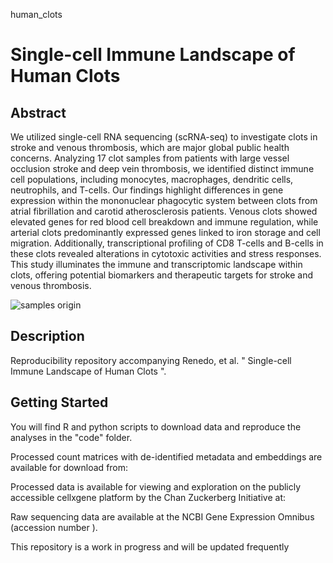  human_clots
# Single-cell Immune Landscape of Human Clots 

## Abstract
We utilized single-cell RNA sequencing (scRNA-seq) to investigate clots in stroke and venous thrombosis, which are major global public health concerns. Analyzing 17 clot samples from patients with large vessel occlusion stroke and deep vein thrombosis, we identified distinct immune cell populations, including monocytes, macrophages, dendritic cells, neutrophils, and T-cells. Our findings highlight differences in gene expression within the mononuclear phagocytic system between clots from atrial fibrillation and carotid atherosclerosis patients. Venous clots showed elevated genes for red blood cell breakdown and immune regulation, while arterial clots predominantly expressed genes linked to iron storage and cell migration. Additionally, transcriptional profiling of CD8 T-cells and B-cells in these clots revealed alterations in cytotoxic activities and stress responses. This study illuminates the immune and transcriptomic landscape within clots, offering potential biomarkers and therapeutic targets for stroke and venous thrombosis.

![samples origin](https://github.com/dadarenedo/human_clots/assets/36333656/bccc3e9d-c997-4de9-80c1-160d733f7305)


## Description

Reproducibility repository accompanying Renedo, et al. " Single-cell Immune Landscape of Human Clots ".

## Getting Started

You will find R and python scripts to download data and reproduce the analyses in the "code" folder.

Processed count matrices with de-identified metadata and embeddings are available for download from:

Processed data is available for viewing and exploration on the publicly accessible cellxgene platform by the Chan Zuckerberg Initiative at:

Raw sequencing data are available at the NCBI Gene Expression Omnibus (accession number ). 



This repository is a work in progress and will be updated frequently
